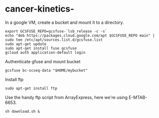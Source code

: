 # cancer-kinetics-

In a google VM, create a bucket and mount it to a directory.
```
export GCSFUSE_REPO=gcsfuse-`lsb_release -c -s`
echo "deb https://packages.cloud.google.com/apt $GCSFUSE_REPO main" | sudo tee /etc/apt/sources.list.d/gcsfuse.list
sudo apt-get update
sudo apt-get install fuse gcsfuse
gcloud auth application-default login
```

Authenticate gfuse and mount bucket

```
gcsfuse bc-scseq-data "$HOME/mybucket"
```
Install ftp

```
sudo apt-get install ftp
```

Use the handy ftp script from ArrayExpress, here we're using E-MTAB-6653. 

```
sh download.sh &
```
